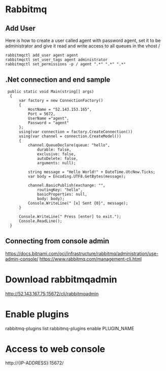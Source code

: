 # Rabbitmq

## Add User

Here is how to create a user called agent with password agent, set it to be administrator and give it read and write access to all queues in the vhost /

``` 
rabbitmqctl add_user agent agent
rabbitmqctl set_user_tags agent administrator
rabbitmqctl set_permissions -p / agent ".*" ".*" ".*"
```

## .Net connection and end sample
```
 public static void Main(string[] args)
  {
      var factory = new ConnectionFactory()
      {
          HostName = "52.143.153.165",
          Port = 5672,
          UserName ="agent",
          Password = "agent"
      };
      using(var connection = factory.CreateConnection())
      using(var channel = connection.CreateModel())
      {
          channel.QueueDeclare(queue: "hello",
              durable: false,
              exclusive: false,
              autoDelete: false,
              arguments: null);

          string message = "Hello World!" + DateTime.UtcNow.Ticks;
          var body = Encoding.UTF8.GetBytes(message);

          channel.BasicPublish(exchange: "",
              routingKey: "hello",
              basicProperties: null,
              body: body);
          Console.WriteLine(" [x] Sent {0}", message);
      }

      Console.WriteLine(" Press [enter] to exit.");
      Console.ReadLine();
  }
   ```
   
## Connecting from console admin
   
https://docs.bitnami.com/oci/infrastructure/rabbitmq/administration/use-admin-console/
https://www.rabbitmq.com/management-cli.html

# Download rabbitmqadmin

http://52.143.167.75:15672/cli/rabbitmqadmin

# Enable plugins

rabbitmq-plugins list
rabbitmq-plugins enable PLUGIN_NAME 

# Access to web console

 http://{IP-ADDRESS}:15672/
